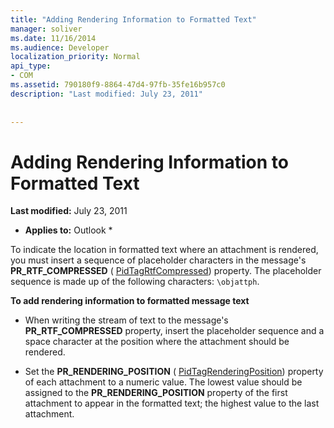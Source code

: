 ```yaml
---
title: "Adding Rendering Information to Formatted Text"
manager: soliver
ms.date: 11/16/2014
ms.audience: Developer
localization_priority: Normal
api_type:
- COM
ms.assetid: 790180f9-8864-47d4-97fb-35fe16b957c0
description: "Last modified: July 23, 2011"
 
 
---
```


# Adding Rendering Information to Formatted Text

 **Last modified:** July 23, 2011 
  
 * **Applies to:** Outlook * 
  
To indicate the location in formatted text where an attachment is rendered, you must insert a sequence of placeholder characters in the message's **PR_RTF_COMPRESSED** ( [PidTagRtfCompressed](pidtagrtfcompressed-canonical-property.md)) property. The placeholder sequence is made up of the following characters:  `\objattph`.
  
 **To add rendering information to formatted message text**
  
- When writing the stream of text to the message's **PR_RTF_COMPRESSED** property, insert the placeholder sequence and a space character at the position where the attachment should be rendered. 
    
- Set the **PR_RENDERING_POSITION** ( [PidTagRenderingPosition](pidtagrenderingposition-canonical-property.md)) property of each attachment to a numeric value. The lowest value should be assigned to the **PR_RENDERING_POSITION** property of the first attachment to appear in the formatted text; the highest value to the last attachment. 
    

